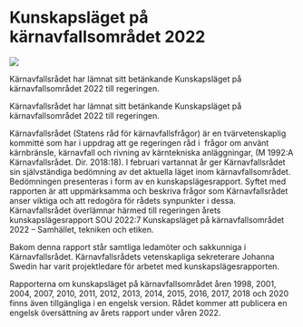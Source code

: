 # Kunskapsläget på kärnavfallsområdet 2022

![](/contentassets/1dbe58c9e947473e8f7cd8016bd68868/sou20227.jpg?width=150&quality=85)

Kärnavfallsrådet har lämnat sitt betänkande Kunskapsläget på kärnavfallsområdet 2022 till regeringen.

Kärnavfallsrådet har lämnat sitt betänkande Kunskapsläget på kärnavfallsområdet 2022 till regeringen.

Kärnavfallsrådet (Statens råd för kärnavfallsfrågor) är en tvärvetenskaplig kommitté som har i uppdrag att ge regeringen råd i  frågor om använt kärnbränsle, kärnavfall och rivning av kärntekniska anläggningar, (M 1992:A Kärnavfallsrådet. Dir. 2018:18). I februari vartannat år ger Kärnavfallsrådet sin självständiga bedömning av det aktuella läget inom kärnavfallsområdet. Bedömningen presenteras i form av en kunskapslägesrapport. Syftet med rapporten är att uppmärksamma och beskriva frågor som Kärnavfallsrådet anser viktiga och att redogöra för rådets synpunkter i dessa. Kärnavfallsrådet överlämnar härmed till regeringen årets kunskapslägesrapport SOU 2022:7 Kunskapsläget på kärnavfallsområdet 2022 – Samhället, tekniken och etiken.

Bakom denna rapport står samtliga ledamöter och sakkunniga i Kärnavfallsrådet. Kärnavfallsrådets vetenskapliga sekreterare Johanna Swedin har varit projektledare för arbetet med kunskapslägesrapporten.

Rapporterna om kunskapsläget på kärnavfallsområdet åren 1998, 2001, 2004, 2007, 2010, 2011, 2012, 2013, 2014, 2015, 2016, 2017, 2018 och 2020 finns även tillgängliga i en engelsk version. Rådet kommer att publicera en engelsk översättning av årets rapport under våren 2022.
